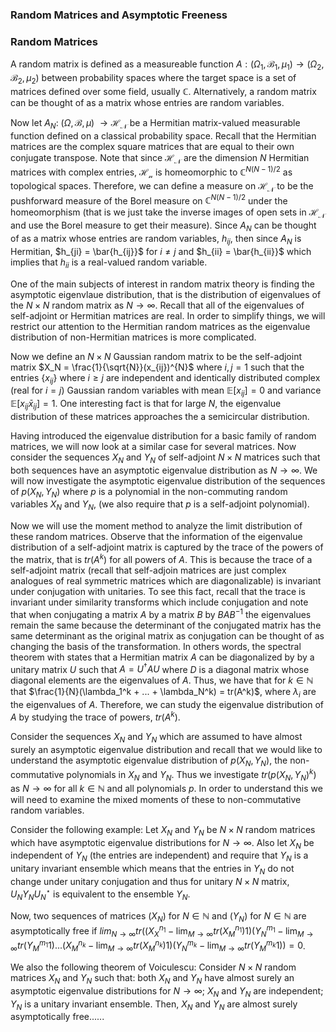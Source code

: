 

### Random Matrices and Asymptotic Freeness


### Random Matrices

A random matrix is defined as a measureable function $A : (\Omega_1, \mathcal{B_1}, \mu_1) \rightarrow (\Omega_2, \mathcal{B_2}, \mu_2)$ between probability spaces where the target space is a set of matrices defined over some field, usually $\mathbb{C}$. Alternatively, a random matrix can be thought of as a matrix whose entries are random variables. 

Now let $A_N:$ $(\Omega, \mathcal{B}, \mu)$ $\rightarrow \mathcal{H_N}$ be a Hermitian matrix-valued measurable function defined on a classical probability space. Recall that the Hermitian matrices are the complex square matrices that are equal to their own conjugate transpose. Note that since $\mathcal{H_N}$ are the dimension $N$ Hermitian matrices with complex entries, $\mathcal{H_n}$ is homeomorphic to $\mathbb{C}^{N(N-1)/2}$ as topological spaces. Therefore, we can define a measure on $\mathcal{H_N}$ to be the pushforward measure of the Borel measure on $\mathbb{C}^{N(N-1)/2}$ under the homeomorphism (that is we just take the inverse images of open sets in $\mathcal{H_N}$ and use the Borel measure to get their measure). Since $A_N$ can be thought of as a matrix whose entries are random variables, $h_{ij}$, then since $A_N$ is Hermitian, $h_{ji} = \bar{h_{ij}}$ for $i \neq j$ and $h_{ii} = \bar{h_{ii}}$ which implies that $h_{ii}$ is a real-valued random variable. 

One of the main subjects of interest in random matrix theory is finding the asymptotic eigenvlaue distribution, that is the distribution of eigenvalues of the $N \times N$ random matrix as $N \rightarrow \infty$. Recall that all of the eigenvalues of self-adjoint or Hermitian matrices are real. In order to simplify things, we will restrict our attention to the Hermitian random matrices as the eigenvalue distribution of non-Hermitian matrices is more complicated.

Now we define an $N \times N$ Gaussian random matrix to be the self-adjoint matrix $X_N = \frac{1}{\sqrt{N}}(x_{ij})^{N}$ where $i,j = 1$ such that the entries $\{ x_{ij} \}$ where $i \geq j$ are independent and identically distributed complex (real for $i = j$) Gaussian random variables with mean $\mathbb{E}[x_{ij}] = 0$ and variance $\mathbb{E}[x_{ij} \bar{x}_{ij}] = 1$. One interesting fact is that for large $N$, the eigenvalue distribution of these matrices approaches the a semicircular distribution. 

Having introduced the eigenvalue distribution for a basic family of random matrices, we will now look at a similar case for several matrices. Now consider the sequences $X_N$ and $Y_N$ of self-adjoint $N \times N$ matrices such that both sequences have an asymptotic eigenvalue distribution as $N \rightarrow \infty$. We will now investigate the asymptotic eigenvalue distribution of the sequences of $p(X_N, Y_N)$ where $p$ is a polynomial in the non-commuting random variables $X_N$ and $Y_N$, (we also require that $p$ is a self-adjoint polynomial). 

Now we will use the moment method to analyze the limit distribution of these random matrices. Observe that the information of the eigenvalue distribution of a self-adjoint matrix is captured by the trace of the powers of the matrix, that is $tr(A^{k})$ for all powers of $A$. This is because the trace of a self-adjoint matrix (recall that self-adjoin matrices are just complex analogues of real symmetric matrices which are diagonalizable) is invariant under conjugation with unitaries. To see this fact, recall that the trace is invariant under similarity transforms which include conjugation and note that when conjugating a matrix $A$ by a matrix $B$ by $BAB^{-1}$ the eigenvalues remain the same because the determinant of the conjugated matrix has the same determinant as the original matrix as conjugation can be thought of as changing the basis of the transformation. In others words, the spectral theorem with states that a Hermitian matrix $A$ can be diagonalized by by a unitary matrix $U$ such that $A = U^{\dagger}AU$ where $D$ is a diagonal matrix whose diagonal elements are the eigenvalues of $A$. Thus, we have that for $k \in \mathbb{N}$ that $\frac{1}{N}(\lambda_1^k + ... + \lambda_N^k) = tr(A^k)$, where $\lambda_i$ are the eigenvalues of $A$. Therefore, we can study the eigenvalue distribution of $A$ by studying the trace of powers, $tr(A^k)$. 

Consider the sequences $X_N$ and $Y_N$ which are assumed to have almost surely an asymptotic eigenvalue distribution and recall that we would like to understand the asymptotic eigenvalue distribution of $p(X_N, Y_N)$, the non-commutative polynomials in $X_N$ and $Y_N$. Thus we investigate $tr(p(X_N, Y_N)^k)$ as $N \rightarrow \infty$ for all $k \in \mathbb{N}$ and all polynomials $p$. In order to understand this we will need to examine the mixed moments of these to non-commutative random variables. 

Consider the following example: Let $X_N$ and $Y_N$ be $N \times N$ random matrices which have asymptotic eigenvalue distributions for $N \rightarrow \infty$. Also let $X_N$ be independent of $Y_N$ (the entries are independent) and require that $Y_N$ is a unitary invariant ensemble which means that the entries in $Y_N$ do not change under unitary conjugation and thus for unitary $N \times N$ matrix, $U_N Y_N U_N^{\star}$ is equivalent to the ensemble $Y_N$. 

Now, two sequences of matrices $(X_N)$ for $N \in \mathbb{N}$ and $(Y_N)$ for $N \in \mathbb{N}$ are asymptotically free if $lim_{N \rightarrow \infty} tr((X_{X}^{n_1} - \lim_{M \rightarrow \infty}tr(X_M^{n_1}) 1)(Y_N^{m_1} - \lim_{M \rightarrow \infty}tr(Y_{M}^{m_1}1)...(X_{M}^{n_k} - \lim_{M \rightarrow \infty}tr(X_M^{n_k})1)(Y_{N}^{m_k} - \lim_{M \rightarrow \infty} tr(Y_M^{m_k} 1)) = 0$. 

We also the following theorem of Voiculescu: Consider $N \times N$ random matrices $X_N$ and $Y_N$ such that: both $X_N$ and $Y_N$ have almost surely an asymptotic eigenvalue distributions for $N \rightarrow \infty$; $X_N$ and $Y_N$ are independent; $Y_N$ is a unitary invariant ensemble. Then, $X_N$ and $Y_N$ are almost surely asymptotically free......














































































